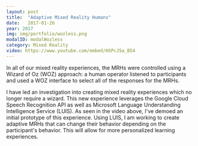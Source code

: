 ```yaml
---
layout: post
title:  "Adaptive Mixed Reality Humans"
date:   2017-01-26
year: 2017
img: img/portfolio/wozless.png
modalID: modalWozless
category: Mixed Reality
video: https://www.youtube.com/embed/HSPcJ5a_B54
---
```

In all of our mixed reality experiences, the MRHs were controlled using a Wizard of Oz (WOZ) approach: a human operator listened to participants and used a WOZ interface to select all of the responses for the MRHs.

I have led an investigation into creating mixed reality experiences which no longer require a wizard. This new experience leverages the Google Cloud Speech Recognition API as well as Microsoft Language Understanding Intelligence Service (LUIS). As seen in the video above, I've demoed an initial prototype of this experience. Using LUIS, I am working to create adaptive MRHs that can change their behavior depending on the participant's behavior. This will allow for more personalized learning experiences.